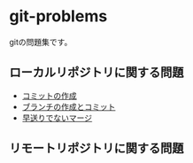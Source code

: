 # git-problems

gitの問題集です。

## ローカルリポジトリに関する問題

- [コミットの作成](./problems/commit.md)
- [ブランチの作成とコミット](./problems/branching.md)
- [早送りでないマージ](./problems/non-ff-merge.md)

## リモートリポジトリに関する問題
